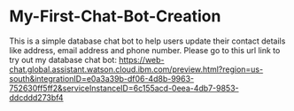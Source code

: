 # My-First-Chat-Bot-Creation
This is a simple database chat bot to help users update their contact details like address, email address and phone number.
Please go to this url link to try out my database chat bot: 
https://web-chat.global.assistant.watson.cloud.ibm.com/preview.html?region=us-south&integrationID=e0a3a39b-df06-4d8b-9963-752630ff5ff2&serviceInstanceID=6c155acd-0eea-4db7-9853-ddcddd273bf4
